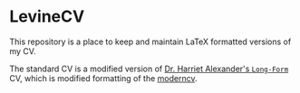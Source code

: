 # LevineCV

This repository is a place to keep and maintain LaTeX formatted versions of my CV.

The standard CV is a modified version of [Dr. Harriet Alexander's `Long-Form`](https://github.com/halexand/Alexander_CV) CV, which is modified formatting of the [moderncv](https://github.com/xdanaux/moderncv).